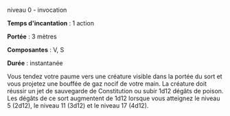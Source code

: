 niveau 0 - invocation

**Temps d'incantation** : 1 action

**Portée** : 3 mètres

**Composantes** : V, S

**Durée** : instantanée

Vous tendez votre paume vers une créature visible dans la portée du sort et vous projetez une bouffée de gaz nocif de votre main. La créature doit réussir un jet de sauvegarde de Constitution ou subir 1d12 dégâts de poison.  
Les dégâts de ce sort augmentent de 1d12 lorsque vous atteignez le niveau 5 (2d12), le niveau 11 (3d12) et le niveau 17 (4d12).